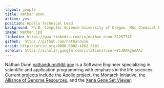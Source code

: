 ```yaml
---
layout: people
title: Nathan Dunn
active: yes
position: Apollo Technical Lead
background: Ph.D. Computer Science University of Oregon, MSc Chemical Engineering University of Washington
image: Nathan.jpg
linkedin: https://www.linkedin.com/in/nathan-dunn-31257746
github:  https://github.com/nathandunn 
orcid: http://orcid.org/0000-0002-4862-3181
scholar: https://scholar.google.com/citations?user=Y1JHARgAAAAJ
---
```


Nathan Dunn <nathandunn@lbl.gov> is a Software Engineer specializing in scientific and application programming with emphasis in the life sciences. 
Current projects include the [Apollo](http://www.berkeleybop.org/software/apollo/) project, the [Monarch Initiative](https://monarchinitiative.org), the [Alliance of Genome Resources](https://www.alliancegenome.org), and the [Xena Gene Set Viewer](http://www.berkeleybop.org/project/xena/). 

